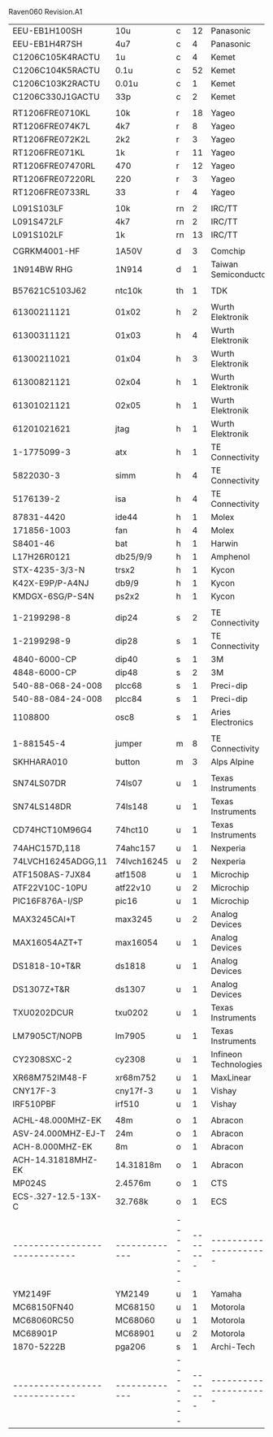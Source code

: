 
Raven060 Revision.A1

|                             |             |       |       |                       |
|-----------------------------|-------------|-------|-------|-----------------------|
| EEU-EB1H100SH               | 10u         | c     | 12    | Panasonic             |
| EEU-EB1H4R7SH               | 4u7         | c     | 4     | Panasonic             |
| C1206C105K4RACTU            | 1u          | c     | 4     | Kemet                 |
| C1206C104K5RACTU            | 0.1u        | c     | 52    | Kemet                 |
| C1206C103K2RACTU            | 0.01u       | c     | 1     | Kemet                 |
| C1206C330J1GACTU            | 33p         | c     | 2     | Kemet                 |
|                             |             |       |       |                       |
| RT1206FRE0710KL             | 10k         | r     | 18    | Yageo                 |
| RT1206FRE074K7L             | 4k7         | r     | 8     | Yageo                 |
| RT1206FRE072K2L             | 2k2         | r     | 3     | Yageo                 |
| RT1206FRE071KL              | 1k          | r     | 11    | Yageo                 |
| RT1206FRE07470RL            | 470         | r     | 12    | Yageo                 |
| RT1206FRE07220RL            | 220         | r     | 3     | Yageo                 |
| RT1206FRE0733RL             | 33          | r     | 4     | Yageo                 |
|                             |             |       |       |                       |
| L091S103LF                  | 10k         | rn    | 2     | IRC/TT                |
| L091S472LF                  | 4k7         | rn    | 2     | IRC/TT                |
| L091S102LF                  | 1k          | rn    | 13    | IRC/TT                |
|                             |             |       |       |                       |
| CGRKM4001-HF                | 1A50V       | d     | 3     | Comchip               |
| 1N914BW RHG                 | 1N914       | d     | 1     | Taiwan Semiconductor  |
|                             |             |       |       |                       |
| B57621C5103J62              | ntc10k      | th    | 1     | TDK                   |
|                             |             |       |       |                       |
| 61300211121                 | 01x02       | h     | 2     | Wurth Elektronik      |
| 61300311121                 | 01x03       | h     | 4     | Wurth Elektronik      |
| 61300211021                 | 01x04       | h     | 3     | Wurth Elektronik      |
| 61300821121                 | 02x04       | h     | 1     | Wurth Elektronik      |
| 61301021121                 | 02x05       | h     | 1     | Wurth Elektronik      |
| 61201021621                 | jtag        | h     | 1     | Wurth Elektronik      |
| 1-1775099-3                 | atx         | h     | 1     | TE Connectivity       |
| 5822030-3                   | simm        | h     | 4     | TE Connectivity       |
| 5176139-2                   | isa         | h     | 4     | TE Connectivity       |
| 87831-4420                  | ide44       | h     | 1     | Molex                 |
| 171856-1003                 | fan         | h     | 4     | Molex                 |
| S8401-46                    | bat         | h     | 1     | Harwin                |
| L17H26R0121                 | db25/9/9    | h     | 1     | Amphenol              |
| STX-4235-3/3-N              | trsx2       | h     | 1     | Kycon                 |
| K42X-E9P/P-A4NJ             | db9/9       | h     | 1     | Kycon                 |
| KMDGX-6SG/P-S4N             | ps2x2       | h     | 1     | Kycon                 |
|                             |             |       |       |                       |
| 1-2199298-8                 | dip24       | s     | 2     | TE Connectivity       |
| 1-2199298-9                 | dip28       | s     | 1     | TE Connectivity       |
| 4840-6000-CP                | dip40       | s     | 1     | 3M                    |
| 4848-6000-CP                | dip48       | s     | 2     | 3M                    |
| 540-88-068-24-008           | plcc68      | s     | 1     | Preci-dip             |
| 540-88-084-24-008           | plcc84      | s     | 1     | Preci-dip             |
| 1108800                     | osc8        | s     | 1     | Aries Electronics     |
|                             |             |       |       |                       |
| 1-881545-4                  | jumper      | m     | 8     | TE Connectivity       |
| SKHHARA010                  | button      | m     | 3     | Alps Alpine           |
|                             |             |       |       |                       |
| SN74LS07DR                  | 74ls07      | u     | 1     | Texas Instruments     |
| SN74LS148DR                 | 74ls148     | u     | 1     | Texas Instruments     |
| CD74HCT10M96G4              | 74hct10     | u     | 1     | Texas Instruments     |
| 74AHC157D,118               | 74ahc157    | u     | 1     | Nexperia              |
| 74LVCH16245ADGG,11          | 74lvch16245 | u     | 2     | Nexperia              |
| ATF1508AS-7JX84             | atf1508     | u     | 1     | Microchip             |
| ATF22V10C-10PU              | atf22v10    | u     | 2     | Microchip             |
| PIC16F876A-I/SP             | pic16       | u     | 1     | Microchip             |
| MAX3245CAI+T                | max3245     | u     | 2     | Analog Devices        |
| MAX16054AZT+T               | max16054    | u     | 1     | Analog Devices        |
| DS1818-10+T&R               | ds1818      | u     | 1     | Analog Devices        |
| DS1307Z+T&R                 | ds1307      | u     | 1     | Analog Devices        |
| TXU0202DCUR                 | txu0202     | u     | 1     | Texas Instruments     |
| LM7905CT/NOPB               | lm7905      | u     | 1     | Texas Instruments     |
| CY2308SXC-2                 | cy2308      | u     | 1     | Infineon Technologies |
| XR68M752IM48-F              | xr68m752    | u     | 1     | MaxLinear             |
| CNY17F-3                    | cny17f-3    | u     | 1     | Vishay                |
| IRF510PBF                   | irf510      | u     | 1     | Vishay                |
|                             |             |       |       |                       |
| ACHL-48.000MHZ-EK           | 48m         | o     | 1     | Abracon               |
| ASV-24.000MHZ-EJ-T          | 24m         | o     | 1     | Abracon               |
| ACH-8.000MHZ-EK             | 8m          | o     | 1     | Abracon               |
| ACH-14.31818MHZ-EK          | 14.31818m   | o     | 1     | Abracon               |
| MP024S                      | 2.4576m     | o     | 1     | CTS                   |
| ECS-.327-12.5-13X-C         | 32.768k     | o     | 1     | ECS                   |
|-----------------------------|-------------|-------|-------|-----------------------|
| YM2149F                     | YM2149      | u     | 1     | Yamaha                |
| MC68150FN40                 | MC68150     | u     | 1     | Motorola              |
| MC68060RC50                 | MC68060     | u     | 1     | Motorola              |
| MC68901P                    | MC68901     | u     | 2     | Motorola              |
| 1870-5222B                  | pga206      | s     | 1     | Archi-Tech            |
|-----------------------------|-------------|-------|-------|-----------------------|

